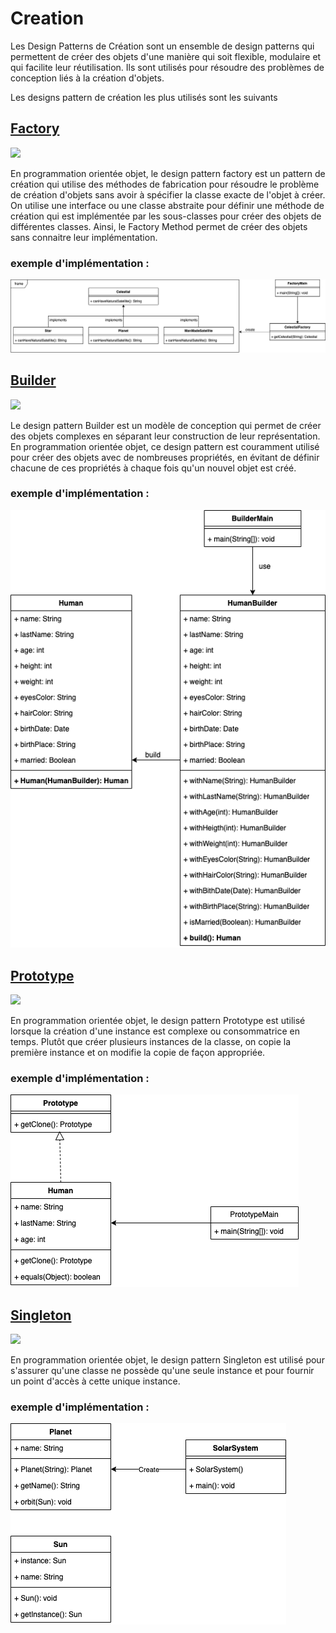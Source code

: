 # Creation
Les Design Patterns de Création sont un ensemble de design patterns qui permettent de créer des objets d'une manière qui soit flexible, modulaire et qui facilite leur réutilisation. Ils sont utilisés pour résoudre des problèmes de conception liés à la création d'objets.

Les designs pattern de création les plus utilisés sont les suivants

## [Factory](factory)
[![](https://img.shields.io/badge/sfeir.dev-Factory-purple)](https://www.sfeir.dev/back/design-pattern-factory/)

En programmation orientée objet, le design pattern factory est un pattern de création qui utilise des méthodes de fabrication pour résoudre le problème de création d'objets sans avoir à spécifier la classe exacte de l'objet à créer. On utilise une interface ou une classe abstraite pour définir une méthode de création qui est implémentée par les sous-classes pour créer des objets de différentes classes. Ainsi, le Factory Method permet de créer des objets sans connaitre leur implémentation.

### exemple d'implémentation :

![Factory.png](factory/Factory.png)

## [Builder](builder)
[![](https://img.shields.io/badge/sfeir.dev-Builder-purple)](https://www.sfeir.dev/back/les-designs-patterns-de-creation-builder/)

Le design pattern Builder est un modèle de conception qui permet de créer des objets complexes en séparant leur construction de leur représentation. En programmation orientée objet, ce design pattern est couramment utilisé pour créer des objets avec de nombreuses propriétés, en évitant de définir chacune de ces propriétés à chaque fois qu'un nouvel objet est créé.

### exemple d'implémentation :

![Builder.png](builder/Builder.png)

## [Prototype](prototype)
[![](https://img.shields.io/badge/sfeir.dev-Prototype-purple)](https://www.sfeir.dev/back/les-designs-patterns-de-creation-prototype/)

En programmation orientée objet, le design pattern Prototype est utilisé lorsque la création d'une instance est complexe ou consommatrice en temps. Plutôt que créer plusieurs instances de la classe, on copie la première instance et on modifie la copie de façon appropriée.

### exemple d'implémentation :

![prototype.png](prototype/prototype.png)

## [Singleton](singleton)
[![](https://img.shields.io/badge/sfeir.dev-Singleton-purple)](https://www.sfeir.dev/back/design-pattern-singleton/)

En programmation orientée objet, le design pattern Singleton est utilisé pour s'assurer qu'une classe ne possède qu'une seule instance et pour fournir un point d'accès à cette unique instance.

### exemple d'implémentation :

![singleton.png](singleton/singleton.png)
